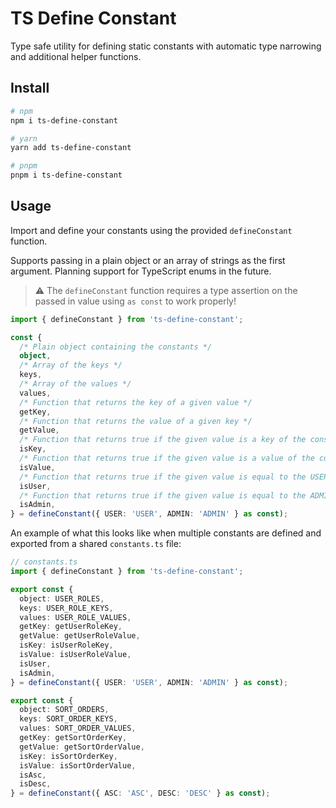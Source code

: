# TS Define Constant

Type safe utility for defining static constants with automatic type narrowing and additional helper functions.

## Install

```bash
# npm
npm i ts-define-constant

# yarn
yarn add ts-define-constant

# pnpm
pnpm i ts-define-constant
```

## Usage

Import and define your constants using the provided `defineConstant` function.

Supports passing in a plain object or an array of strings as the first argument. Planning support for TypeScript enums in the future.

> :warning: The `defineConstant` function requires a type assertion on the passed in value using `as const` to work properly!

```ts
import { defineConstant } from 'ts-define-constant';

const {
  /* Plain object containing the constants */
  object,
  /* Array of the keys */
  keys,
  /* Array of the values */
  values,
  /* Function that returns the key of a given value */
  getKey,
  /* Function that returns the value of a given key */
  getValue,
  /* Function that returns true if the given value is a key of the constants */
  isKey,
  /* Function that returns true if the given value is a value of the constants */
  isValue,
  /* Function that returns true if the given value is equal to the USER constant */
  isUser,
  /* Function that returns true if the given value is equal to the ADMIN constant */
  isAdmin,
} = defineConstant({ USER: 'USER', ADMIN: 'ADMIN' } as const);
```

An example of what this looks like when multiple constants are defined and exported from a shared `constants.ts` file:

```ts
// constants.ts
import { defineConstant } from 'ts-define-constant';

export const {
  object: USER_ROLES,
  keys: USER_ROLE_KEYS,
  values: USER_ROLE_VALUES,
  getKey: getUserRoleKey,
  getValue: getUserRoleValue,
  isKey: isUserRoleKey,
  isValue: isUserRoleValue,
  isUser,
  isAdmin,
} = defineConstant({ USER: 'USER', ADMIN: 'ADMIN' } as const);

export const {
  object: SORT_ORDERS,
  keys: SORT_ORDER_KEYS,
  values: SORT_ORDER_VALUES,
  getKey: getSortOrderKey,
  getValue: getSortOrderValue,
  isKey: isSortOrderKey,
  isValue: isSortOrderValue,
  isAsc,
  isDesc,
} = defineConstant({ ASC: 'ASC', DESC: 'DESC' } as const);
```
